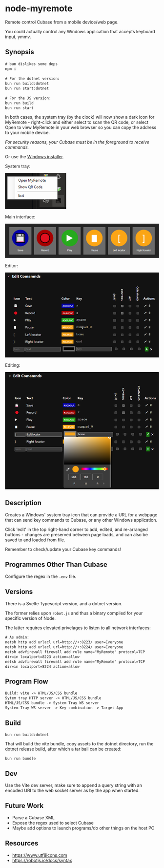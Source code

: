 # node-myremote

Remote control Cubase from a mobile device/web page.

You could actually control any Windows application that accepts keyboard input, ymmv.

## Synopsis

    # bun dislikes some deps
    npm i                             
    
    # For the dotnet version:
    bun run build:dotnet
    bun run start:dotnet

    # For the JS version:
    bun run build
    bun run start

In both cases, the system tray (by the clock) will now show a dark icon for MyRemote -
right-click and either select to scan the QR code, or select Open to view MyRemote in
your web browser so you can copy the address to your mobile device.

*For security reasons, your Cubase must be in the foreground to receive commands.*
    
Or use the [Windows installer](./dotnet/MyRemote/Output/Install-MyRemote.exe).

System tray:

![System Tray](./README/taskbar.png)

Main interface:

![Main](./README/main.png)

Editor:

![Editor](./README/editor.png)

Editing:

![Editing](./README/editing.png)

## Description

Creates a Windows' system tray icon that can provide a URL for a webpage that 
can send key commands to Cubase, or any other Windows application.

Click 'edit' in the top right-hand corner to add, edited, and re-arranged buttons - 
changes are preserved between page loads, and can also be saved to and loaded 
from file.

Remember to check/update your Cubase key commands!

## Programmes Other Than Cubase

Configure the regex in the `.env` file.

## Versions

There is a Svelte Typescript version, and a dotnet version.

The former relies upon `robot.js` and thus a binary compiled for your specific 
version of Node.

The latter requires elevated privelages to listen to all network interfaces:

    # As admin:
    netsh http add urlacl url=http://+:8223/ user=Everyone
    netsh http add urlacl url=http://+:8224/ user=Everyone
    netsh advfirewall firewall add rule name="MyRemote" protocol=TCP dir=in localport=8223 action=allow
    netsh advfirewall firewall add rule name="MyRemote" protocol=TCP dir=in localport=8224 action=allow

## Program Flow

    Build: vite -> HTML/JS/CSS bundle
    Sytem tray HTTP server -> HTML/JS/CSS bundle
    HTML/JS/CSS bundle -> System Tray WS server 
    System Tray WS server -> Key combination -> Target App

## Build

    bun run build:dotnet

That  will build the vite bundle, copy assets to the dotnet directory,
run the dotnet release build, after which a tar ball can be created:

    bun run bundle

## Dev

Use the Vite dev server, make sure to append a query string with an encoded 
URI to the web socket server as by the app when started.

## Future Work

* Parse a Cubase XML
* Expose the regex used to select Cubase
* Maybe add options to launch programs/do other things on the host PC

## Resources

* https://www.utf8icons.com
* https://robotjs.io/docs/syntax
